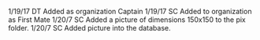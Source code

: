 1/19/17 DT Added as organization Captain
1/19/17 SC Added to organization as First Mate
1/20/7  SC Added a picture of dimensions 150x150 to the pix folder.
1/20/7  SC Added picture into the database.
